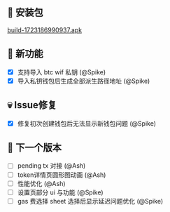 ## 🚀 安装包

[build-1723186990937.apk](https://dalveywallet.s3.ap-northeast-1.amazonaws.com/release/apks/build-1723186990937.apk)

## 🎉 新功能

- [x] 支持导入 btc wif 私钥 (@Spike)
- [x] 导入私钥钱包后生成全部派生路径地址 (@Spike)

## 💀 Issue修复

- [x] 修复初次创建钱包后无法显示新钱包问题 (@Spike)

## 📅 下一个版本

- [ ] pending tx 对接 (@Ash)
- [ ] token详情页圆形图动画 (@Ash)
- [ ] 性能优化 (@Ash)
- [ ] 设置页部分 ui 与功能 (@Spike)
- [ ] gas 费选择 sheet 选择后显示延迟问题优化 (@Spike)
